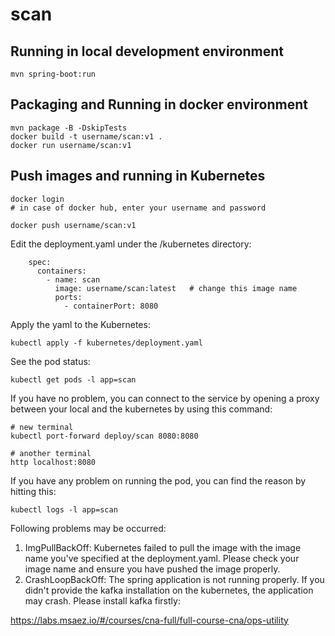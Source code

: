 # scan

## Running in local development environment

```
mvn spring-boot:run
```

## Packaging and Running in docker environment

```
mvn package -B -DskipTests
docker build -t username/scan:v1 .
docker run username/scan:v1
```

## Push images and running in Kubernetes

```
docker login 
# in case of docker hub, enter your username and password

docker push username/scan:v1
```

Edit the deployment.yaml under the /kubernetes directory:
```
    spec:
      containers:
        - name: scan
          image: username/scan:latest   # change this image name
          ports:
            - containerPort: 8080

```

Apply the yaml to the Kubernetes:
```
kubectl apply -f kubernetes/deployment.yaml
```

See the pod status:
```
kubectl get pods -l app=scan
```

If you have no problem, you can connect to the service by opening a proxy between your local and the kubernetes by using this command:
```
# new terminal
kubectl port-forward deploy/scan 8080:8080

# another terminal
http localhost:8080
```

If you have any problem on running the pod, you can find the reason by hitting this:
```
kubectl logs -l app=scan
```

Following problems may be occurred:

1. ImgPullBackOff:  Kubernetes failed to pull the image with the image name you've specified at the deployment.yaml. Please check your image name and ensure you have pushed the image properly.
1. CrashLoopBackOff: The spring application is not running properly. If you didn't provide the kafka installation on the kubernetes, the application may crash. Please install kafka firstly:

https://labs.msaez.io/#/courses/cna-full/full-course-cna/ops-utility

